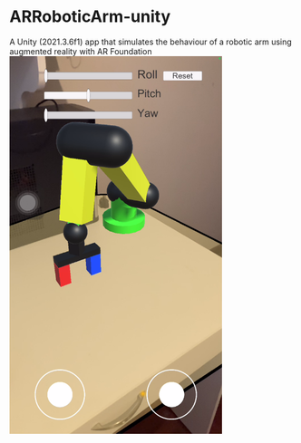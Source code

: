 # ARRoboticArm-unity
A Unity (2021.3.6f1) app that simulates the behaviour of a robotic arm using augmented reality with AR Foundation
<img src="https://github.com/JosScript/ARRoboticArm-unity/blob/master/IMG1.png" width="375" height="667">
